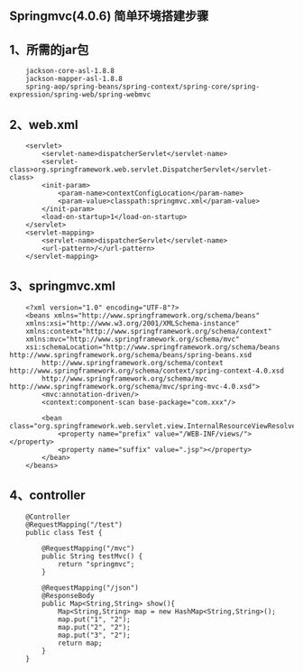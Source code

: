 Springmvc(4.0.6) 简单环境搭建步骤
----

1、所需的jar包
----
		jackson-core-asl-1.8.8
		jackson-mapper-asl-1.8.8
		spring-aop/spring-beans/spring-context/spring-core/spring-expression/spring-web/spring-webmvc

2、web.xml
----
		<servlet>
			<servlet-name>dispatcherServlet</servlet-name>
			<servlet-class>org.springframework.web.servlet.DispatcherServlet</servlet-class>
			<init-param>
				<param-name>contextConfigLocation</param-name>
				<param-value>classpath:springmvc.xml</param-value>
			</init-param>
			<load-on-startup>1</load-on-startup>
		</servlet>	
		<servlet-mapping>
			<servlet-name>dispatcherServlet</servlet-name>
			<url-pattern>/</url-pattern>
		</servlet-mapping>

3、springmvc.xml
----
		<?xml version="1.0" encoding="UTF-8"?>
		<beans xmlns="http://www.springframework.org/schema/beans"
	    xmlns:xsi="http://www.w3.org/2001/XMLSchema-instance"
	    xmlns:context="http://www.springframework.org/schema/context"
	    xmlns:mvc="http://www.springframework.org/schema/mvc"
	    xsi:schemaLocation="http://www.springframework.org/schema/beans http://www.springframework.org/schema/beans/spring-beans.xsd
	        http://www.springframework.org/schema/context http://www.springframework.org/schema/context/spring-context-4.0.xsd
	        http://www.springframework.org/schema/mvc http://www.springframework.org/schema/mvc/spring-mvc-4.0.xsd">	
		    <mvc:annotation-driven/>
		    <context:component-scan base-package="com.xxx"/>

		    <bean class="org.springframework.web.servlet.view.InternalResourceViewResolver">
		    	<property name="prefix" value="/WEB-INF/views/"></property>
		    	<property name="suffix" value=".jsp"></property>
		    </bean>    
		</beans>    

4、controller
----
		@Controller
		@RequestMapping("/test")
		public class Test {

			@RequestMapping("/mvc")
			public String testMvc() {
				return "springmvc";
			}

			@RequestMapping("/json")
		    @ResponseBody
		    public Map<String,String> show(){
		        Map<String,String> map = new HashMap<String,String>();
		        map.put("1", "2");
		        map.put("2", "2");
		        map.put("3", "2");
		        return map;
		    }
		}